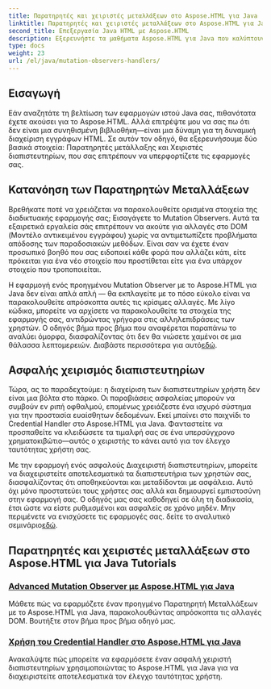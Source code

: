 ```yaml
---
title: Παρατηρητές και χειριστές μεταλλάξεων στο Aspose.HTML για Java
linktitle: Παρατηρητές και χειριστές μεταλλάξεων στο Aspose.HTML για Java
second_title: Επεξεργασία Java HTML με Aspose.HTML
description: Εξερευνήστε τα μαθήματα Aspose.HTML για Java που καλύπτουν προηγμένους Παρατηρητές Μεταλλάξεων και ασφαλείς Χειριστές Διαπιστευτηρίων για να βελτιώσετε τις εφαρμογές Ιστού σας.
type: docs
weight: 23
url: /el/java/mutation-observers-handlers/
---
```

## Εισαγωγή

Εάν αναζητάτε τη βελτίωση των εφαρμογών ιστού Java σας, πιθανότατα έχετε ακούσει για το Aspose.HTML. Αλλά επιτρέψτε μου να σας πω ότι δεν είναι μια συνηθισμένη βιβλιοθήκη—είναι μια δύναμη για τη δυναμική διαχείριση εγγράφων HTML. Σε αυτόν τον οδηγό, θα εξερευνήσουμε δύο βασικά στοιχεία: Παρατηρητές μετάλλαξης και Χειριστές διαπιστευτηρίων, που σας επιτρέπουν να υπερφορτίζετε τις εφαρμογές σας. 

## Κατανόηση των Παρατηρητών Μεταλλάξεων

Βρεθήκατε ποτέ να χρειάζεται να παρακολουθείτε ορισμένα στοιχεία της διαδικτυακής εφαρμογής σας; Εισαγάγετε το Mutation Observers. Αυτά τα εξαιρετικά εργαλεία σάς επιτρέπουν να ακούτε για αλλαγές στο DOM (Μοντέλο αντικειμένου εγγράφου) χωρίς να αντιμετωπίζετε προβλήματα απόδοσης των παραδοσιακών μεθόδων. Είναι σαν να έχετε έναν προσωπικό βοηθό που σας ειδοποιεί κάθε φορά που αλλάζει κάτι, είτε πρόκειται για ένα νέο στοιχείο που προστίθεται είτε για ένα υπάρχον στοιχείο που τροποποιείται. 

Η εφαρμογή ενός προηγμένου Mutation Observer με το Aspose.HTML για Java δεν είναι απλά απλή — θα εκπλαγείτε με το πόσο εύκολο είναι να παρακολουθείτε απρόσκοπτα αυτές τις κρίσιμες αλλαγές. Με λίγο κώδικα, μπορείτε να αρχίσετε να παρακολουθείτε τα στοιχεία της εφαρμογής σας, αντιδρώντας γρήγορα στις αλληλεπιδράσεις των χρηστών. Ο οδηγός βήμα προς βήμα που αναφέρεται παραπάνω το αναλύει όμορφα, διασφαλίζοντας ότι δεν θα νιώσετε χαμένοι σε μια θάλασσα λεπτομερειών. Διαβάστε περισσότερα για αυτό[εδώ](./mutation-observer/).

## Ασφαλής χειρισμός διαπιστευτηρίων

Τώρα, ας το παραδεχτούμε: η διαχείριση των διαπιστευτηρίων χρήστη δεν είναι μια βόλτα στο πάρκο. Οι παραβιάσεις ασφαλείας μπορούν να συμβούν εν ριπή οφθαλμού, επομένως χρειάζεστε ένα ισχυρό σύστημα για την προστασία ευαίσθητων δεδομένων. Εκεί μπαίνει στο παιχνίδι το Credential Handler στο Aspose.HTML για Java. Φανταστείτε να προσπαθείτε να κλειδώσετε τα τιμαλφή σας σε ένα υπερσύγχρονο χρηματοκιβώτιο—αυτός ο χειριστής το κάνει αυτό για τον έλεγχο ταυτότητας χρήστη σας.

Με την εφαρμογή ενός ασφαλούς Διαχειριστή διαπιστευτηρίων, μπορείτε να διαχειριστείτε αποτελεσματικά τα διαπιστευτήρια των χρηστών σας, διασφαλίζοντας ότι αποθηκεύονται και μεταδίδονται με ασφάλεια. Αυτό όχι μόνο προστατεύει τους χρήστες σας αλλά και δημιουργεί εμπιστοσύνη στην εφαρμογή σας. Ο οδηγός μας σας καθοδηγεί σε όλη τη διαδικασία, έτσι ώστε να είστε ρυθμισμένοι και ασφαλείς σε χρόνο μηδέν. Μην περιμένετε να ενισχύσετε τις εφαρμογές σας. δείτε το αναλυτικό σεμινάριο[εδώ](./credential-handler/).

## Παρατηρητές και χειριστές μεταλλάξεων στο Aspose.HTML για Java Tutorials
### [Advanced Mutation Observer με Aspose.HTML για Java](./mutation-observer/)
Μάθετε πώς να εφαρμόζετε έναν προηγμένο Παρατηρητή Μεταλλάξεων με το Aspose.HTML για Java, παρακολουθώντας απρόσκοπτα τις αλλαγές DOM. Βουτήξτε στον βήμα προς βήμα οδηγό μας.
### [Χρήση του Credential Handler στο Aspose.HTML για Java](./credential-handler/)
Ανακαλύψτε πώς μπορείτε να εφαρμόσετε έναν ασφαλή χειριστή διαπιστευτηρίων χρησιμοποιώντας το Aspose.HTML για Java για να διαχειριστείτε αποτελεσματικά τον έλεγχο ταυτότητας χρήστη.